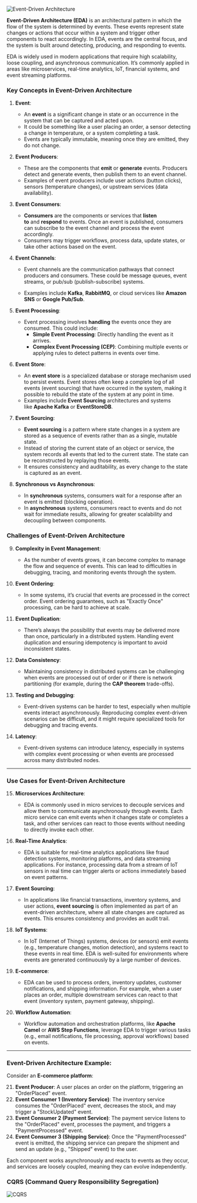 ![Event-Driven Architecture](https://github.com/zsanjay/Obsidian-Notes/blob/main/assets%2Fimages%2F20241124162305.png)


**Event-Driven Architecture (EDA)** is an architectural pattern in which the flow of the system is determined by events. These events represent state changes or actions that occur within a system and trigger other components to react accordingly. In EDA, events are the central focus, and the system is built around detecting, producing, and responding to events.

EDA is widely used in modern applications that require high scalability, loose coupling, and asynchronous communication. It’s commonly applied in areas like microservices, real-time analytics, IoT, financial systems, and event streaming platforms.

### **Key Concepts in Event-Driven Architecture**

1. **Event**:
    
    - An **event** is a significant change in state or an occurrence in the system that can be captured and acted upon.
    - It could be something like a user placing an order, a sensor detecting a change in temperature, or a system completing a task.
    - Events are typically immutable, meaning once they are emitted, they do not change.

2. **Event Producers**:
    
    - These are the components that **emit** or **generate** events. Producers detect and generate events, then publish them to an event channel.
    - Examples of event producers include user actions (button clicks), sensors (temperature changes), or upstream services (data availability).

3. **Event Consumers**:
    
    - **Consumers** are the components or services that **listen to** and **respond** to events. Once an event is published, consumers can subscribe to the event channel and process the event accordingly.
    - Consumers may trigger workflows, process data, update states, or take other actions based on the event.

4. **Event Channels**:
    
    - Event channels are the communication pathways that connect producers and consumers. These could be message queues, event streams, or pub/sub (publish-subscribe) systems.

    - Examples include **Kafka**, **RabbitMQ**, or cloud services like **Amazon SNS** or **Google Pub/Sub**.

5. **Event Processing**:
    
    - Event processing involves **handling** the events once they are consumed. This could include:
        - **Simple Event Processing**: Directly handling the event as it arrives.
        - **Complex Event Processing (CEP)**: Combining multiple events or applying rules to detect patterns in events over time.

6. **Event Store**:

    - An **event store** is a specialized database or storage mechanism used to persist events. Event stores often keep a complete log of all events (event sourcing) that have occurred in the system, making it possible to rebuild the state of the system at any point in time.
    - Examples include **Event Sourcing** architectures and systems like **Apache Kafka** or **EventStoreDB**.

7. **Event Sourcing**:
    
    - **Event sourcing** is a pattern where state changes in a system are stored as a sequence of events rather than as a single, mutable state.
    - Instead of storing the current state of an object or service, the system records all events that led to the current state. The state can be reconstructed by replaying those events.
    - It ensures consistency and auditability, as every change to the state is captured as an event.

8. **Synchronous vs Asynchronous**:
    
    - In **synchronous** systems, consumers wait for a response after an event is emitted (blocking operation).
    - In **asynchronous** systems, consumers react to events and do not wait for immediate results, allowing for greater scalability and decoupling between components.


### **Challenges of Event-Driven Architecture**

9. **Complexity in Event Management**:
    
    - As the number of events grows, it can become complex to manage the flow and sequence of events. This can lead to difficulties in debugging, tracing, and monitoring events through the system.
10. **Event Ordering**:
    
    - In some systems, it’s crucial that events are processed in the correct order. Event ordering guarantees, such as "Exactly Once" processing, can be hard to achieve at scale.

11. **Event Duplication**:
    
    - There’s always the possibility that events may be delivered more than once, particularly in a distributed system. Handling event duplication and ensuring idempotency is important to avoid inconsistent states.

12. **Data Consistency**:
    
    - Maintaining consistency in distributed systems can be challenging when events are processed out of order or if there is network partitioning (for example, during the **CAP theorem** trade-offs).

13. **Testing and Debugging**:
    
    - Event-driven systems can be harder to test, especially when multiple events interact asynchronously. Reproducing complex event-driven scenarios can be difficult, and it might require specialized tools for debugging and tracing events.

14. **Latency**:
    
    - Event-driven systems can introduce latency, especially in systems with complex event processing or when events are processed across many distributed nodes.

---

### **Use Cases for Event-Driven Architecture**

15. **Microservices Architecture**:
    
    - EDA is commonly used in micro services to decouple services and allow them to communicate asynchronously through events. Each micro service can emit events when it changes state or completes a task, and other services can react to those events without needing to directly invoke each other.

16. **Real-Time Analytics**:
    
    - EDA is suitable for real-time analytics applications like fraud detection systems, monitoring platforms, and data streaming applications. For instance, processing data from a stream of IoT sensors in real time can trigger alerts or actions immediately based on event patterns.

17. **Event Sourcing**:
    
    - In applications like financial transactions, inventory systems, and user actions, **event sourcing** is often implemented as part of an event-driven architecture, where all state changes are captured as events. This ensures consistency and provides an audit trail.

18. **IoT Systems**:
    
    - In IoT (Internet of Things) systems, devices (or sensors) emit events (e.g., temperature changes, motion detection), and systems react to these events in real time. EDA is well-suited for environments where events are generated continuously by a large number of devices.

19. **E-commerce**:
    
    - EDA can be used to process orders, inventory updates, customer notifications, and shipping information. For example, when a user places an order, multiple downstream services can react to that event (inventory system, payment gateway, shipping).

20. **Workflow Automation**:
    
    - Workflow automation and orchestration platforms, like **Apache Camel** or **AWS Step Functions**, leverage EDA to trigger various tasks (e.g., email notifications, file processing, approval workflows) based on events.

---

### **Event-Driven Architecture Example:**

Consider an **E-commerce platform**:

21. **Event Producer**: A user places an order on the platform, triggering an "OrderPlaced" event.
22. **Event Consumer 1 (Inventory Service)**: The inventory service consumes the "OrderPlaced" event, decreases the stock, and may trigger a "StockUpdated" event.
23. **Event Consumer 2 (Payment Service)**: The payment service listens to the "OrderPlaced" event, processes the payment, and triggers a "PaymentProcessed" event.
24. **Event Consumer 3 (Shipping Service)**: Once the "PaymentProcessed" event is emitted, the shipping service can prepare the shipment and send an update (e.g., "Shipped" event) to the user.

Each component works asynchronously and reacts to events as they occur, and services are loosely coupled, meaning they can evolve independently.


### CQRS (Command Query Responsibility Segregation)

![CQRS](https://github.com/zsanjay/Obsidian-Notes/blob/main/assets%2Fimages%2F20241124162503.png)
